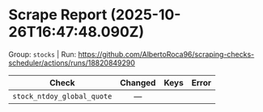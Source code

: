 # Scrape Report (2025-10-26T16:47:48.090Z)

Group: `stocks`  |  Run: https://github.com/AlbertoRoca96/scraping-checks-scheduler/actions/runs/18820849290

| Check | Changed | Keys | Error |
|---|:---:|:--|:--|
| `stock_ntdoy_global_quote` | — |  |  |
